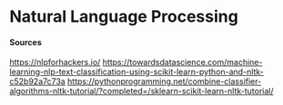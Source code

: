 # Natural Language Processing


















#### Sources
https://nlpforhackers.io/
https://towardsdatascience.com/machine-learning-nlp-text-classification-using-scikit-learn-python-and-nltk-c52b92a7c73a
https://pythonprogramming.net/combine-classifier-algorithms-nltk-tutorial/?completed=/sklearn-scikit-learn-nltk-tutorial/

